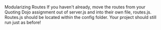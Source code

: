 Modularizing Routes
If you haven't already, move the routes from your Quoting Dojo assignment out of server.js and into their own file, routes.js. Routes.js should be located within the config folder. Your project should still run just as before!

